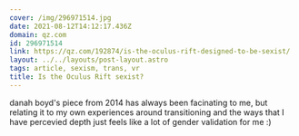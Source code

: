 ```yaml
---
cover: /img/296971514.jpg
date: 2021-08-12T14:12:17.436Z
domain: qz.com
id: 296971514
link: https://qz.com/192874/is-the-oculus-rift-designed-to-be-sexist/
layout: ../../layouts/post-layout.astro
tags: article, sexism, trans, vr
title: Is the Oculus Rift sexist?
---
```


danah boyd's piece from 2014 has always been facinating to me, but relating it to my own experiences around transitioning and the ways that I have percevied depth just feels like a lot of gender validation for me :)

